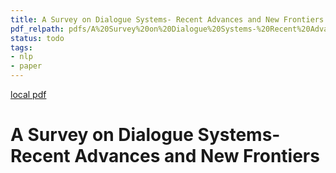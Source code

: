 ```yaml
---
title: A Survey on Dialogue Systems- Recent Advances and New Frontiers
pdf_relpath: pdfs/A%20Survey%20on%20Dialogue%20Systems-%20Recent%20Advances%20and%20New%20Frontiers.pdf
status: todo
tags:
- nlp
- paper
---
```


[local pdf](../../../pdfs/A%20Survey%20on%20Dialogue%20Systems-%20Recent%20Advances%20and%20New%20Frontiers.pdf)

# A Survey on Dialogue Systems- Recent Advances and New Frontiers

